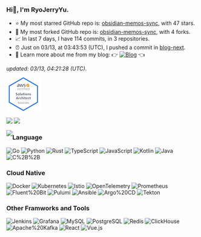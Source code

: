 
### Hi👋, I'm RyoJerryYu. 

- ⭐ My most starred GitHub repo is: [obsidian-memos-sync](https://github.com/RyoJerryYu/obsidian-memos-sync), with 47 stars.
- 🔱 My most forked GitHub repo is: [obsidian-memos-sync](https://github.com/RyoJerryYu/obsidian-memos-sync), with 4 forks.
- 📈 In last 7 days, I have 114 commits, in 3 repositories.
- ⏰ Just on 03/13, at 03:43:53 (UTC), I pushed a commit in [blog-next](https://github.com/RyoJerryYu/blog-next).
- 💞 Learn more about me from my blog: 👉 [![Blog](https://img.shields.io/badge/-->-Click%20Here%20To%20Visit%20My%20Blog-282c34?style=for-the-badge&labelColor=e5c07b)](https://blog.ryo-okami.xyz/) 👈

*updated: 03/13, 04:21:28 (UTC).*


[![AWS Certified Solutions Architect – Associate](assets/aws-certified-solutions-architect-associate.png)](https://www.credly.com/badges/b73ee111-8813-418a-b0e5-e8db234bbef9/public_url)

<p align="left">
<img height="200px" src="https://github-readme-stats.vercel.app/api/top-langs/?username=RyoJerryYu&layout=compact&show_icons=true&theme=onedark&card_width=400&langs_count=10&exclude_repo=RyoJerryYu.GitHub.io&hide=HTML,CSS"/>
  
<img height="200px" src="https://github-readme-stats.vercel.app/api?username=RyoJerryYu&show_icons=true&theme=onedark&card_width=400"/>
</p>

<img align="left" src="https://github-profile-trophy.vercel.app/?username=RyoJerryYu&theme=onedark&column=2&row=4" />

### Language

![Go](https://img.shields.io/badge/-Go-282c34?style=flat-square&logo=go&logoColor=e5c07b)
![Python](https://img.shields.io/badge/-Python-282c34?style=flat-square&logo=python&logoColor=e5c07b)
![Rust](https://img.shields.io/badge/-Rust-282c34?style=flat-square&logo=rust&logoColor=e5c07b)
![TypeScript](https://img.shields.io/badge/-TypeScript-282c34?style=flat-square&logo=TypeScript&logoColor=e5c07b)
![JavaScript](https://img.shields.io/badge/-JavaScript-282c34?style=flat-square&logo=JavaScript&logoColor=e5c07b)
![Kotlin](https://img.shields.io/badge/-Kotlin-282c34?style=flat-square&logo=Kotlin&logoColor=e5c07b)
![Java](https://img.shields.io/badge/-Java-282c34?style=flat-square&logo=Java&logoColor=e5c07b)
![C%2B%2B](https://img.shields.io/badge/-C%2B%2B-282c34?style=flat-square&logo=cplusplus&logoColor=e5c07b)


### Cloud Native

![Docker](https://img.shields.io/badge/-Docker-282c34?style=flat-square&logo=Docker&logoColor=e5c07b)
![Kubernetes](https://img.shields.io/badge/-Kubernetes-282c34?style=flat-square&logo=Kubernetes&logoColor=e5c07b)
![Istio](https://img.shields.io/badge/-Istio-282c34?style=flat-square&logo=istio&logoColor=e5c07b)
![OpenTelemetry](https://img.shields.io/badge/-OpenTelemetry-282c34?style=flat-square&logo=OpenTelemetry&logoColor=e5c07b)
![Prometheus](https://img.shields.io/badge/-Prometheus-282c34?style=flat-square&logo=Prometheus&logoColor=e5c07b)
![Fluent%20Bit](https://img.shields.io/badge/-Fluent%20Bit-282c34?style=flat-square&logo=fluentbit&logoColor=e5c07b)
![Pulumi](https://img.shields.io/badge/-Pulumi-282c34?style=flat-square&logo=Pulumi&logoColor=e5c07b)
![Ansible](https://img.shields.io/badge/-Ansible-282c34?style=flat-square&logo=Ansible&logoColor=e5c07b)
![Argo%20CD](https://img.shields.io/badge/-Argo%20CD-282c34?style=flat-square&logo=argo&logoColor=e5c07b)
![Tekton](https://img.shields.io/badge/-Tekton-282c34?style=flat-square&logo=tekton&logoColor=e5c07b)


### Other Framworks and Tools

![Jenkins](https://img.shields.io/badge/-Jenkins-282c34?style=flat-square&logo=Jenkins&logoColor=e5c07b)
![Grafana](https://img.shields.io/badge/-Grafana-282c34?style=flat-square&logo=grafana&logoColor=e5c07b)
![MySQL](https://img.shields.io/badge/-MySQL-282c34?style=flat-square&logo=MySQL&logoColor=e5c07b)
![PostgreSQL](https://img.shields.io/badge/-PostgreSQL-282c34?style=flat-square&logo=postgresql&logoColor=e5c07b)
![Redis](https://img.shields.io/badge/-Redis-282c34?style=flat-square&logo=Redis&logoColor=e5c07b)
![ClickHouse](https://img.shields.io/badge/-ClickHouse-282c34?style=flat-square&logo=clickhouse&logoColor=e5c07b)
![Apache%20Kafka](https://img.shields.io/badge/-Apache%20Kafka-282c34?style=flat-square&logo=apachekafka&logoColor=e5c07b)
![React](https://img.shields.io/badge/-React-282c34?style=flat-square&logo=React&logoColor=e5c07b)
![Vue.js](https://img.shields.io/badge/-Vue.js-282c34?style=flat-square&logo=vue.js&logoColor=e5c07b)

  
<!--
**RyoJerryYu/RyoJerryYu** is a ✨ _special_ ✨ repository because its `README.md` (this file) appears on your GitHub profile.

Here are some ideas to get you started:

- 🔭 I’m currently working on ...
- 🌱 I’m currently learning ...
- 👯 I’m looking to collaborate on ...
- 🤔 I’m looking for help with ...
- 💬 Ask me about ...
- 📫 How to reach me: ...
- 😄 Pronouns: ...
- ⚡ Fun fact: ...
-->